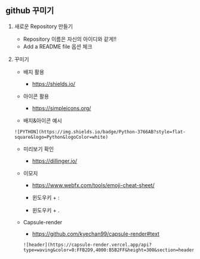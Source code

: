 ## github 꾸미기

1. 새로운 Repository 만들기

   - Repository 이름은 자신의 아이디와 같게!!
   - Add a README file 옵션 체크

2. 꾸미기

   - 배지 활용
     - https://shields.io/
   - 아이콘 활용
     - https://simpleicons.org/

   - 배지&아이콘 예시

   ```
   ![PYTHON](https://img.shields.io/badge/Python-3766AB?style=flat-square&logo=Python&logoColor=white)
   ```

   - 미리보기 확인

     - https://dillinger.io/

   - 이모지

     - https://www.webfx.com/tools/emoji-cheat-sheet/

     - 윈도우키 + :
     - 윈도우키 + .

   - Capsule-render

     - https://github.com/kyechan99/capsule-render#text

     ```
     ![header](https://capsule-render.vercel.app/api?type=waving&color=0:FFB2D9,4000:B5B2FF&height=300&section=header&text=Hi,%20I'm%20JiAe!&fontColor=FFFFFF&fontSize=90)
     ```

     